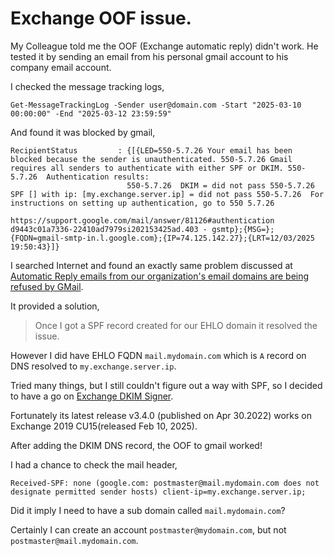 # Exchange OOF issue.

My Colleague told me the OOF (Exchange automatic reply) didn't work. He tested it by sending an email from his personal gmail account to his company email account.

I checked the message tracking logs,

`Get-MessageTrackingLog -Sender user@domain.com -Start "2025-03-10 00:00:00" -End "2025-03-12 23:59:59"`

And found it was blocked by gmail,

```
RecipientStatus         : {[{LED=550-5.7.26 Your email has been blocked because the sender is unauthenticated. 550-5.7.26 Gmail requires all senders to authenticate with either SPF or DKIM. 550-5.7.26  Authentication results:
                          550-5.7.26  DKIM = did not pass 550-5.7.26  SPF [] with ip: [my.exchange.server.ip] = did not pass 550-5.7.26  For instructions on setting up authentication, go to 550 5.7.26
                          https://support.google.com/mail/answer/81126#authentication d9443c01a7336-22410ad7979si202153425ad.403 - gsmtp};{MSG=};{FQDN=gmail-smtp-in.l.google.com};{IP=74.125.142.27};{LRT=12/03/2025 19:50:43}]}
```

I searched Internet and found an exactly same problem discussed at [Automatic Reply emails from our organization's email domains are being refused by GMail](https://support.google.com/mail/thread/287952959/automatic-reply-emails-from-our-organization-s-email-domains-are-being-refused-by-gmail?hl=en).

It provided a solution,

> Once I got a SPF record created for our EHLO domain it resolved the issue.


However I did have EHLO FQDN `mail.mydomain.com` which is `A` record on DNS resolved to `my.exchange.server.ip`.

Tried many things, but I still couldn't figure out a way with SPF, so I decided to have a go on [Exchange DKIM Signer](https://github.com/Pro/dkim-exchange).

Fortunately its latest release v3.4.0 (published on Apr 30.2022) works on Exchange 2019 CU15(released Feb 10, 2025).

After adding the DKIM DNS record, the OOF to gmail worked!

I had a chance to check the mail header,

`Received-SPF: none (google.com: postmaster@mail.mydomain.com does not designate permitted sender hosts) client-ip=my.exchange.server.ip;`

Did it imply I need to have a sub domain called `mail.mydomain.com`?

Certainly I can create an account `postmaster@mydomain.com`, but not `postmaster@mail.mydomain.com`.